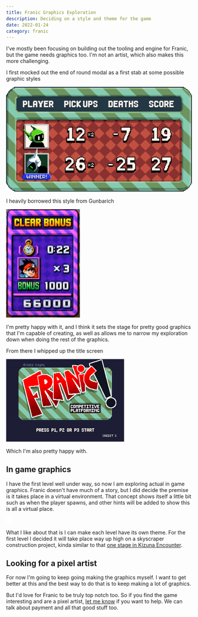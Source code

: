 ```yaml
---
title: Franic Graphics Exploration
description: Deciding on a style and theme for the game
date: 2022-01-24
category: franic
---
```


I've mostly been focusing on building out the tooling and engine for Franic, but the game needs graphics too. I'm not an artist, which also makes this more challenging.

I first mocked out the end of round modal as a first stab at some possible graphic styles

![end of round modal](./winnerModal.png)

I heavily borrowed this style from Gunbarich

![gunbarich end of round modal](./gunbarichInfluence.jpg)

I'm pretty happy with it, and I think it sets the stage for pretty good graphics that I'm capable of creating, as well as allows me to narrow my exploration down when doing the rest of the graphics.

From there I whipped up the title screen

![title screen](./titleScreen.gif)

Which I'm also pretty happy with.

## In game graphics

I have the first level well under way, so now I am exploring actual in game graphics. Franic doesn't have much of a story, but I did decide the premise is it takes place in a virtual environment. That concept shows itself a little bit such as when the player spawns, and other hints will be added to show this is all a virtual place.

![player spawn](./playerSpawn.gif)

What I like about that is I can make each level have its own theme. For the first level I decided it will take place way up high on a skyscraper construction project, kinda similar to that [one stage in Kizuna Encounter](https://www.fgbg.art/game:kizuna-encounter/skyscraper-construction).

## Looking for a pixel artist

For now I'm going to keep going making the graphics myself. I want to get better at this and the best way to do that is to keep making a lot of graphics.

But I'd love for Franic to be truly top notch too. So if you find the game interesting and are a pixel artist, [let me know](mailto:matt.e.greer@gmail.com) if you want to help. We can talk about payment and all that good stuff too.
